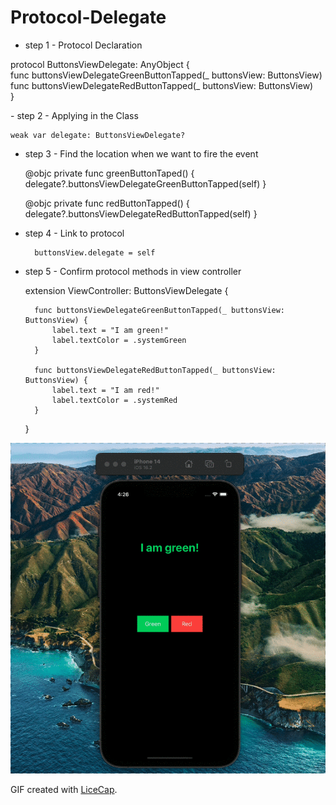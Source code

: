 # Protocol-Delegate

- step 1 - Protocol Declaration
<p>
    protocol ButtonsViewDelegate: AnyObject { <br>
        func buttonsViewDelegateGreenButtonTapped(_ buttonsView: ButtonsView) <br>
        func buttonsViewDelegateRedButtonTapped(_ buttonsView: ButtonsView) <br>
    }
</p>
- step 2 - Applying in the Class

    weak var delegate: ButtonsViewDelegate?

- step 3 - Find the location when we want to fire the event

    @objc private func greenButtonTaped() {
        delegate?.buttonsViewDelegateGreenButtonTapped(self)
    }
    
    @objc private func redButtonTapped() {
        delegate?.buttonsViewDelegateRedButtonTapped(self)
    }
    
- step 4 - Link to protocol

        buttonsView.delegate = self

- step 5 - Confirm protocol methods in view controller

    extension ViewController: ButtonsViewDelegate {
    
        func buttonsViewDelegateGreenButtonTapped(_ buttonsView: ButtonsView) {
            label.text = "I am green!"
            label.textColor = .systemGreen
        }
    
        func buttonsViewDelegateRedButtonTapped(_ buttonsView: ButtonsView) {
            label.text = "I am red!"
            label.textColor = .systemRed
        }
    }

<img src='https://github.com/MityaKimchanskii/Spotify_API/blob/main/ProtocolDelegateButtonTapped/1.gif' title='Video Walkthrough' width='' alt='Video Walkthrough' />

GIF created with [LiceCap](http://www.cockos.com/licecap/).



